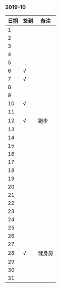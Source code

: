 ### 2019-10

日期 | 签到 | 备注
-- | -- | --
1|
2|
3|
4|
5|
6|√
7|√
8|
9|
10|√
11|
12|√|跑步
13|
14|
15|
16|
17|
18|
19|
20|
21|
22|
23|
24|
25|
26|
27|
28|√|健身房
29|
30|
31|
